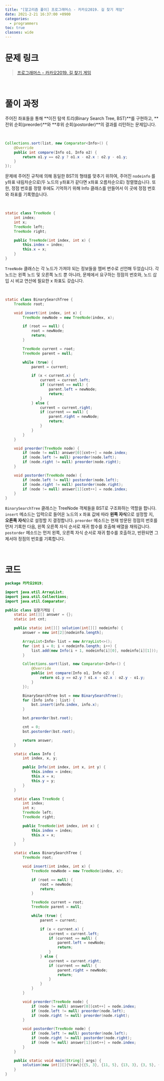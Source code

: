 ```yaml
---
title: "[알고리즘 풀이] 프로그래머스 - 카카오2019. 길 찾기 게임"
date: 2021-2-21 16:37:00 +0900
categories:
  - programmers
toc: true
classes: wide
---
```


# 문제 링크

> [프로그래머스 - 카카오2019. 길 찾기 게임](https://programmers.co.kr/learn/courses/30/lessons/42892)

<br>

# 풀이 과정

주어진 좌표들을 통해 **이진 탐색 트리(Binary Search Tree, BST)**를 구현하고, **전위 순회(preorder)**와 **후위 순회(postorder)**의 결과를 리턴하는 문제입니다.

<br>

```java
Collections.sort(list, new Comparator<Info>() {
    @Override
    public int compare(Info o1, Info o2) {
        return o1.y == o2.y ? o1.x - o2.x : o2.y - o1.y;
    }
});
```

문제에 주어진 규칙에 의해 동일한 BST의 형태를 맞추기 위하여, 주어진 `nodeinfo` 를 y좌표 내림차순으로(두 노드의 y좌표가 같다면 x좌표 오름차순으로) 정렬했습니다. 또한, 정점 번호를 정렬 후에도 기억하기 위해 Info 클래스를 만들어서 이 곳에 정점 번호와 좌표를 기록했습니다.

<br>

```java
static class TreeNode {
    int index;
    int x;
    TreeNode left;
    TreeNode right;

    public TreeNode(int index, int x) {
        this.index = index;
        this.x = x;
    }
}
```

`TreeNode` 클래스는 각 노드가 가져야 되는 정보들을 멤버 변수로 선언해 두었습니다. 각 노드는 왼쪽 노드 및 오른쪽 노드 뿐 아니라, 문제에서 요구하는 정점의 번호와, 노드 삽입 시 비교 연산에 필요한 x 좌표도 갖습니다.

<br>

```java
static class BinarySearchTree {
    TreeNode root;

    void insert(int index, int x) {
        TreeNode newNode = new TreeNode(index, x);

        if (root == null) {
            root = newNode;
            return;
        }

        TreeNode current = root;
        TreeNode parent = null;

        while (true) {
            parent = current;

            if (x < current.x) {
                current = current.left;
                if (current == null) {
                    parent.left = newNode;
                    return;
                }
            } else {
                current = current.right;
                if (current == null) {
                    parent.right = newNode;
                    return;
                }
            }
        }
    }

    void preorder(TreeNode node) {
        if (node != null) answer[0][cnt++] = node.index;
        if (node.left != null) preorder(node.left);
        if (node.right != null) preorder(node.right);
    }

    void postorder(TreeNode node) {
        if (node.left != null) postorder(node.left);
        if (node.right != null) postorder(node.right);
        if (node != null) answer[1][cnt++] = node.index;
    }
}
```

`BinarySearchTree` 클래스는 TreeNode 객체들을 BST로 구조화하는 역할을 합니다. `insert` 메소드는 입력으로 들어온 노드의 x 좌표 값에 따라 **왼쪽 자식**으로 설정할 지, **오른쪽 자식**으로 설정할 지 결정합니다. `preorder` 메소드는 현재 방문된 정점의 번호를 먼저 기록한 다음, 왼쪽 오른쪽 자식 순서로 재귀 함수를 호출해 배열을 채워갑니다. `postorder` 메소드는 먼저 왼쪽, 오른쪽 자식 순서로 재귀 함수를 호출하고, 반환되면 그제서야 정점의 번호를 기록합니다.

<br>

# 코드

```java
package 카카오2019;

import java.util.ArrayList;
import java.util.Collections;
import java.util.Comparator;

public class 길찾기게임 {
    static int[][] answer = {};
    static int cnt;

    public static int[][] solution(int[][] nodeinfo) {
        answer = new int[2][nodeinfo.length];

        ArrayList<Info> list = new ArrayList<>();
        for (int i = 0; i < nodeinfo.length; i++) {
            list.add(new Info(i + 1, nodeinfo[i][0], nodeinfo[i][1]));
        }

        Collections.sort(list, new Comparator<Info>() {
            @Override
            public int compare(Info o1, Info o2) {
                return o1.y == o2.y ? o1.x - o2.x : o2.y - o1.y;
            }
        });

        BinarySearchTree bst = new BinarySearchTree();
        for (Info info : list) {
            bst.insert(info.index, info.x);
        }

        bst.preorder(bst.root);

        cnt = 0;
        bst.postorder(bst.root);

        return answer;
    }

    static class Info {
        int index, x, y;

        public Info(int index, int x, int y) {
            this.index = index;
            this.x = x;
            this.y = y;
        }
    }

    static class TreeNode {
        int index;
        int x;
        TreeNode left;
        TreeNode right;

        public TreeNode(int index, int x) {
            this.index = index;
            this.x = x;
        }
    }

    static class BinarySearchTree {
        TreeNode root;

        void insert(int index, int x) {
            TreeNode newNode = new TreeNode(index, x);

            if (root == null) {
                root = newNode;
                return;
            }

            TreeNode current = root;
            TreeNode parent = null;

            while (true) {
                parent = current;

                if (x < current.x) {
                    current = current.left;
                    if (current == null) {
                        parent.left = newNode;
                        return;
                    }
                } else {
                    current = current.right;
                    if (current == null) {
                        parent.right = newNode;
                        return;
                    }
                }
            }
        }

        void preorder(TreeNode node) {
            if (node != null) answer[0][cnt++] = node.index;
            if (node.left != null) preorder(node.left);
            if (node.right != null) preorder(node.right);
        }

        void postorder(TreeNode node) {
            if (node.left != null) postorder(node.left);
            if (node.right != null) postorder(node.right);
            if (node != null) answer[1][cnt++] = node.index;
        }
    }

    public static void main(String[] args) {
        solution(new int[][]{%raw%}{{5, 3}, {11, 5}, {13, 3}, {3, 5}, {6, 1}, {1, 3}, {8, 6}, {7, 2}, {2, 2}}{%endraw%});
    }
}
```